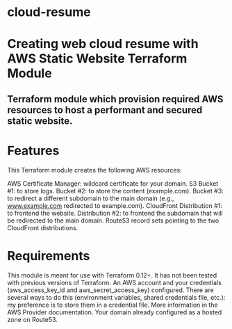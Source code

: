# cloud-resume
# Creating web cloud resume with AWS Static Website Terraform Module

## Terraform module which provision required AWS resources to host a performant and secured static website.

# Features
This Terraform module creates the following AWS resources:

AWS Certificate Manager: wildcard certificate for your domain.
S3
Bucket #1: to store logs.
Bucket #2: to store the content (example.com).
Bucket #3: to redirect a different subdomain to the main domain (e.g., www.example.com redirected to example.com).
CloudFront
Distribution #1: to frontend the website.
Distribution #2: to frontend the subdomain that will be redirected to the main domain.
Route53 record sets pointing to the two CloudFront distributions.
# Requirements
This module is meant for use with Terraform 0.12+. It has not been tested with previous versions of Terraform.
An AWS account and your credentials (aws_access_key_id and aws_secret_access_key) configured. There are several ways to do this (environment variables, shared credentials file, etc.): my preference is to store them in a credential file. More information in the AWS Provider documentation.
Your domain already configured as a hosted zone on Route53.
